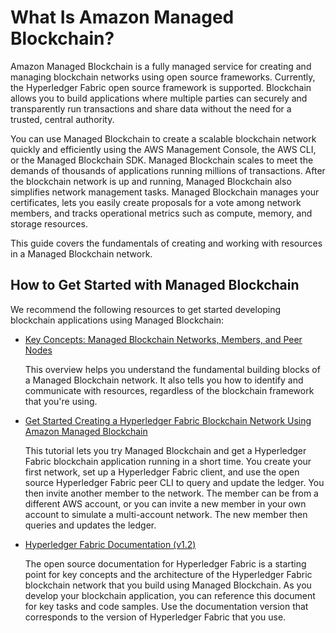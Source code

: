 # What Is Amazon Managed Blockchain?<a name="what-is-managed-blockchain"></a>

Amazon Managed Blockchain is a fully managed service for creating and managing blockchain networks using open source frameworks\. Currently, the Hyperledger Fabric open source framework is supported\. Blockchain allows you to build applications where multiple parties can securely and transparently run transactions and share data without the need for a trusted, central authority\.

You can use Managed Blockchain to create a scalable blockchain network quickly and efficiently using the AWS Management Console, the AWS CLI, or the Managed Blockchain SDK\. Managed Blockchain scales to meet the demands of thousands of applications running millions of transactions\. After the blockchain network is up and running, Managed Blockchain also simplifies network management tasks\. Managed Blockchain manages your certificates, lets you easily create proposals for a vote among network members, and tracks operational metrics such as compute, memory, and storage resources\.

This guide covers the fundamentals of creating and working with resources in a Managed Blockchain network\.

## How to Get Started with Managed Blockchain<a name="how-to-start"></a>

We recommend the following resources to get started developing blockchain applications using Managed Blockchain:
+ [Key Concepts: Managed Blockchain Networks, Members, and Peer Nodes](network-components.md)

  This overview helps you understand the fundamental building blocks of a Managed Blockchain network\. It also tells you how to identify and communicate with resources, regardless of the blockchain framework that you're using\.
+ [Get Started Creating a Hyperledger Fabric Blockchain Network Using Amazon Managed Blockchain](managed-blockchain-get-started-tutorial.md)

  This tutorial lets you try Managed Blockchain and get a Hyperledger Fabric blockchain application running in a short time\. You create your first network, set up a Hyperledger Fabric client, and use the open source Hyperledger Fabric peer CLI to query and update the ledger\. You then invite another member to the network\. The member can be from a different AWS account, or you can invite a new member in your own account to simulate a multi\-account network\. The new member then queries and updates the ledger\.
+ [Hyperledger Fabric Documentation \(v1\.2\)](https://hyperledger-fabric.readthedocs.io/en/release-1.2/)

  The open source documentation for Hyperledger Fabric is a starting point for key concepts and the architecture of the Hyperledger Fabric blockchain network that you build using Managed Blockchain\. As you develop your blockchain application, you can reference this document for key tasks and code samples\. Use the documentation version that corresponds to the version of Hyperledger Fabric that you use\.
